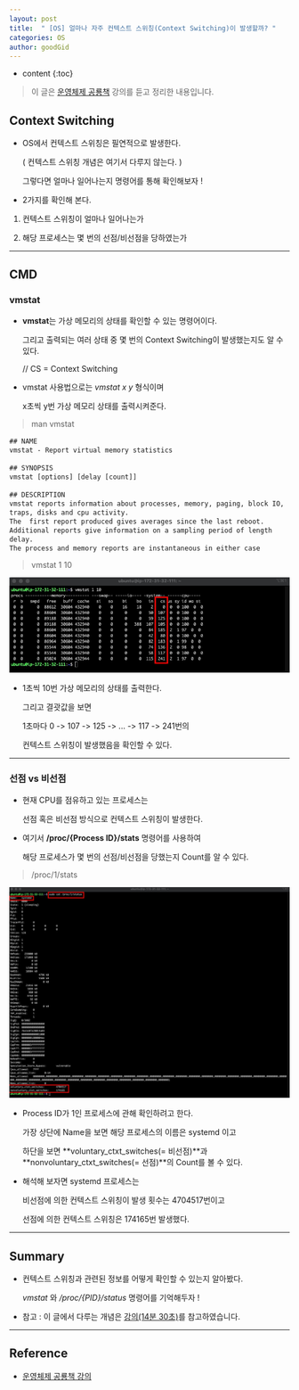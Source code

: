 ```yaml
---
layout: post
title:  " [OS] 얼마나 자주 컨텍스트 스위칭(Context Switching)이 발생할까? "
categories: OS
author: goodGid
---
```

* content
{:toc}

> 이 글은 [운영체제 공룡책](https://bit.ly/3myTXlX) 강의를 듣고 정리한 내용입니다.

## Context Switching

* OS에서 컨텍스트 스위칭은 필연적으로 발생한다.

  ( 컨텍스트 스위칭 개념은 여기서 다루지 않는다. )

  그렇다면 얼마나 일어나는지 명령어를 통해 확인해보자 !

* 2가지를 확인해 본다.

1. 컨텍스트 스위칭이 얼마나 일어나는가

2. 해당 프로세스는 몇 번의 선점/비선점을 당하였는가



---

## CMD

### vmstat

* **vmstat**는 가상 메모리의 상태를 확인할 수 있는 명령어이다.

  그리고 출력되는 여러 상태 중 몇 번의 Context Switching이 발생했는지도 알 수 있다.

  // CS = Context Switching

* vmstat 사용법으로는 *vmstat x y* 형식이며
  
  x초씩 y번 가상 메모리 상태를 출력시켜준다.

> man vmstat

```
## NAME
vmstat - Report virtual memory statistics

## SYNOPSIS
vmstat [options] [delay [count]]

## DESCRIPTION
vmstat reports information about processes, memory, paging, block IO, traps, disks and cpu activity.
The  first report produced gives averages since the last reboot.
Additional reports give information on a sampling period of length delay.  
The process and memory reports are instantaneous in either case
```


> vmstat 1 10

![](/assets/img/os/OS-How-Often-Do-Context-Switches-Occur_1.png)

* 1초씩 10번 가상 메모리의 상태를 출력한다.

  그리고 결괏값을 보면 
  
  1초마다 0 -> 107 -> 125 -> ... -> 117 -> 241번의 

  컨텍스트 스위칭이 발생했음을 확인할 수 있다.

---

### 선점 vs 비선점

* 현재 CPU를 점유하고 있는 프로세스는 

  선점 혹은 비선점 방식으로 컨텍스트 스위칭이 발생한다.

* 여기서 **/proc/{Process ID}/stats** 명령어를 사용하여

  해당 프로세스가 몇 번의 선점/비선점을 당했는지 Count를 알 수 있다.

> /proc/1/stats

![](/assets/img/os/OS-How-Often-Do-Context-Switches-Occur_2.png)

* Process ID가 1인 프로세스에 관해 확인하려고 한다.

  가장 상단에 Name을 보면 해당 프로세스의 이름은 systemd 이고

  하단을 보면 **voluntary_ctxt_switches(= 비선점)**과 **nonvoluntary_ctxt_switches(= 선점)**의 Count를 볼 수 있다.

* 해석해 보자면 systemd 프로세스는

  비선점에 의한 컨텍스트 스위칭이 발생 횟수는 4704517번이고

  선점에 의한 컨텍스트 스위칭은 174165번 발생했다.

---

## Summary

* 컨텍스트 스위칭과 관련된 정보를 어떻게 확인할 수 있는지 알아봤다.

  *vmstat* 와 */proc/{PID}/status* 명령어를 기억해두자 !

* 참고 : 이 글에서 다루는 개념은 [강의(14분 30초)](https://www.inflearn.com/course/%EC%9A%B4%EC%98%81%EC%B2%B4%EC%A0%9C-%EA%B3%B5%EB%A3%A1%EC%B1%85-%EC%A0%84%EA%B3%B5%EA%B0%95%EC%9D%98/lecture/63033?tab=note&speed=1.75)를 참고하였습니다.



---

## Reference

* [운영체제 공룡책 강의](https://bit.ly/3myTXlX)
